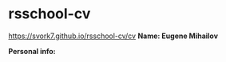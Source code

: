 # rsschool-cv

https://svork7.github.io/rsschool-cv/cv
__Name: Eugene Mihailov__

__Personal info:__
